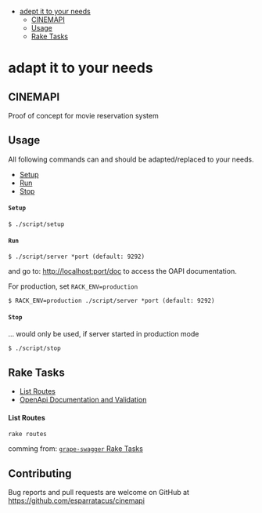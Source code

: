<!-- TOC depthFrom:1 depthTo:6 withLinks:1 updateOnSave:0 orderedList:0 -->

- [adept it to your needs](#adept-it-to-your-needs)
  - [CINEMAPI](#CINEMAPI)
  - [Usage](#usage)
  - [Rake Tasks](#rake-tasks)

<!-- /TOC -->

# adapt it to your needs

##  CINEMAPI

Proof of concept for movie reservation system


## Usage

All following commands can and should be adapted/replaced to your needs.

- [Setup](#setup)
- [Run](#run)
- [Stop](#stop)

#### `Setup`

```
$ ./script/setup
```

#### `Run`

```
$ ./script/server *port (default: 9292)
```
and go to: [http://localhost:port/doc](http://localhost:9292/doc)
to access the OAPI documentation.

For production, set `RACK_ENV=production`
```
$ RACK_ENV=production ./script/server *port (default: 9292)
```


#### `Stop`

… would only be used, if server started in production mode
```
$ ./script/stop
```

## Rake Tasks

- [List Routes](#list-routes)
- [OpenApi Documentation and Validation](#openapi-documentation-and-validation)

#### List Routes

```
rake routes
```

comming from: [`grape-swagger` Rake Tasks](https://github.com/ruby-grape/grape-swagger#rake-tasks)

## Contributing

Bug reports and pull requests are welcome on GitHub at https://github.com/esparratacus/cinemapi

